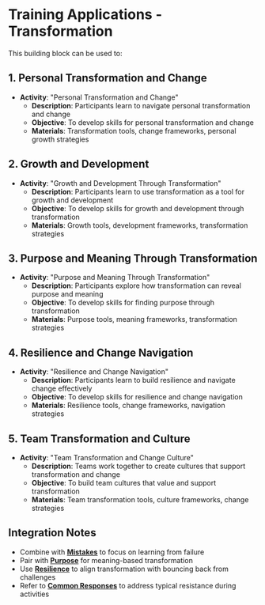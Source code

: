 # Training Applications - Transformation

This building block can be used to:

## 1. Personal Transformation and Change
- **Activity**: "Personal Transformation and Change"
  - **Description**: Participants learn to navigate personal transformation and change
  - **Objective**: To develop skills for personal transformation and change
  - **Materials**: Transformation tools, change frameworks, personal growth strategies

## 2. Growth and Development
- **Activity**: "Growth and Development Through Transformation"
  - **Description**: Participants learn to use transformation as a tool for growth and development
  - **Objective**: To develop skills for growth and development through transformation
  - **Materials**: Growth tools, development frameworks, transformation strategies

## 3. Purpose and Meaning Through Transformation
- **Activity**: "Purpose and Meaning Through Transformation"
  - **Description**: Participants explore how transformation can reveal purpose and meaning
  - **Objective**: To develop skills for finding purpose through transformation
  - **Materials**: Purpose tools, meaning frameworks, transformation strategies

## 4. Resilience and Change Navigation
- **Activity**: "Resilience and Change Navigation"
  - **Description**: Participants learn to build resilience and navigate change effectively
  - **Objective**: To develop skills for resilience and change navigation
  - **Materials**: Resilience tools, change frameworks, navigation strategies

## 5. Team Transformation and Culture
- **Activity**: "Team Transformation and Change Culture"
  - **Description**: Teams work together to create cultures that support transformation and change
  - **Objective**: To build team cultures that value and support transformation
  - **Materials**: Team transformation tools, culture frameworks, change strategies

## Integration Notes
- Combine with **[Mistakes](../mistakes/README.md)** to focus on learning from failure
- Pair with **[Purpose](../purpose/README.md)** for meaning-based transformation
- Use **[Resilience](../resilience/README.md)** to align transformation with bouncing back from challenges
- Refer to **[Common Responses](common-responses.md)** to address typical resistance during activities
